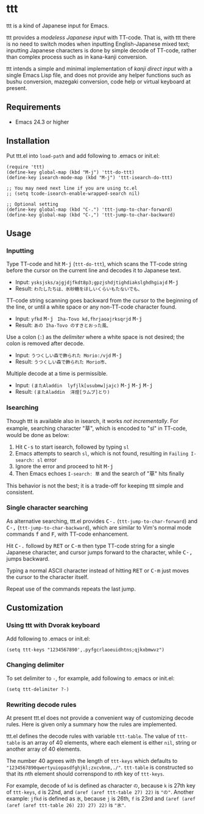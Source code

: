 # ttt

ttt is a kind of Japanese input for Emacs.

ttt provides a *modeless Japanese input* with TT-code.
That is, with ttt there is no need to switch modes
when inputting English-Japanese mixed text;
inputting Japanese characters is done by simple decode of TT-code,
rather than complex process such as in kana-kanji conversion.

ttt intends a simple and minimal implementation of *kanji direct input*
with a single Emacs Lisp file,
and does not provide any helper functions
such as bushu conversion, mazegaki conversion, code help or
virtual keyboard at present.

## Requirements

* Emacs 24.3 or higher

## Installation

Put ttt.el into `load-path` and add following to .emacs or init.el:

```emacs-lisp
(require 'ttt)
(define-key global-map (kbd "M-j") 'ttt-do-ttt)
(define-key isearch-mode-map (kbd "M-j") 'ttt-isearch-do-ttt)

;; You may need next line if you are using tc.el
;; (setq tcode-isearch-enable-wrapped-search nil)

;; Optional setting
(define-key global-map (kbd "C-.") 'ttt-jump-to-char-forward)
(define-key global-map (kbd "C-,") 'ttt-jump-to-char-backward)
```

## Usage

### Inputting

Type TT-code and hit <kbd>M-j</kbd> (`ttt-do-ttt`),
which scans the TT-code string before the cursor on the current line
and decodes it to Japanese text.

* Input:
  `ysksjsks/ajgjdjfkdt8p3;gpzjshdjtighdiakslghdhgiajd` <kbd>M-j</kbd>
* Result:
  `わたしたちは、氷砂糖をほしいくらいもたないでも、`

TT-code string scanning goes backward from the cursor
to the beginning of the line,
or until a white space or any non-TT-code character found.

* Input:
  `yfkd` <kbd>M-j</kbd> ` Iha-Tovo kd,fhrjaoajrksqrjd` <kbd>M-j</kbd>
* Result:
  `あの Iha-Tovo のすきとおった風、`

Use a colon (`:`) as the *delimiter* where a white space is not desired;
the colon is removed after decode.

* Input:
  `うつくしい森で飾られた Morio:/vjd` <kbd>M-j</kbd>
* Result:
  `うつくしい森で飾られた Morio市、`

Multiple decode at a time is permissible.

* Input:
  `(またAladdin  lyfjlk[usubmw]jajc)` <kbd>M-j</kbd> <kbd>M-j</kbd> <kbd>M-j</kbd>
* Result:
  `(またAladdin  洋燈[ラムプ]とり)`

### Isearching

Though ttt is available also in isearch, it works *not incrementally*.
For example, searching character "草", which is encoded to "sl" in TT-code,
would be done as below:

1. Hit <kbd>C-s</kbd> to start isearch, followed by typing `sl`
1. Emacs attempts to search `sl`, which is not found,
   resulting in `Failing I-search: sl` error
1. Ignore the error and proceed to hit <kbd>M-j</kbd>
1. Then Emacs echoes `I-search: 草` and the search of "草" hits finally

This behavior is not the best;
it is a trade-off for keeping ttt simple and consistent.

### Single character searching

As alternative searching, ttt.el provides
<kbd>C-.</kbd> (`ttt-jump-to-char-forward`)
and <kbd>C-,</kbd> (`ttt-jump-to-char-backward`),
which are similar to Vim's normal mode commands <kbd>f</kbd> and <kbd>F</kbd>,
with TT-code enhancement.

Hit <kbd>C-.</kbd> followd by  <kbd>RET</kbd> or <kbd>C-m</kbd>
then type TT-code string for a single Japanese character,
and cursor jumps forward to the character,
while <kbd>C-,</kbd> jumps backward.

Typing a normal ASCII character
instead of hitting <kbd>RET</kbd> or <kbd>C-m</kbd>
just moves the cursor to the character itself.

Repeat use of the commands repeats the last jump.

## Customization

### Using ttt with Dvorak keyboard

Add following to .emacs or init.el:

``` emacs-lisp
(setq ttt-keys "1234567890',.pyfgcrlaoeuidhtns;qjkxbmwvz")
```

### Changing delimiter

To set delimiter to `-`, for example, add following to .emacs or init.el:

``` emacs-lisp
(setq ttt-delimiter ?-)
```

### Rewriting decode rules

At present ttt.el does not provide a convenient way of customizing decode rules.
Here is given only a summary how the rules are implemented.

ttt.el defines the decode rules with variable `ttt-table`.
The value of `ttt-table` is an array of 40 elements,
where each element is either `nil`, string or another array of 40 elements.

The number 40 agrees with the length of `ttt-keys`
which defaults to `"1234567890qwertyuiopasdfghjkl;zxcvbnm,./"`.
`ttt-table` is constructed so that
its *n*th element should correnspond to *n*th key of `ttt-keys`.

For example, decode of `kd` is defined as character `の`,
because `k` is 27th key of `ttt-keys`, `d` is 22nd,
and `(aref (aref ttt-table 27) 22)` is `"の"`.
Another example: `jfkd` is defined as `氷`,
because `j` is 26th, `f` is 23rd and
`(aref (aref (aref (aref ttt-table 26) 23) 27) 22)` is `"氷"`.
